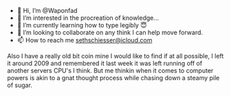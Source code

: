 - 👋 Hi, I’m @Waponfad
- 👀 I’m interested in the procreation of knowledge...
- 🌱 I’m currently learning how to type legibly 😇
- 💞️ I’m looking to collaborate on any think I can help move forward.
- 📫 How to reach me sethschiesser@icloud.com

<!---
Waponfad/Waponfad is a ✨ special ✨ repository because its `README.md` (this file) appears on your GitHub profile.
You can click the Preview link to take a look at your changes.
--->
Also I have a really old bit coin mine I would like to find if at all possible, I left it around 2009 and remembered it last week it was left running off of another servers CPU's I think. But me thinkin when it comes to computer powers is akin to a gnat thought process while chasing down a steamy pile of sugar.
